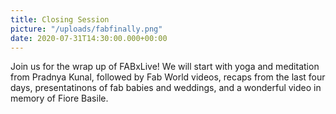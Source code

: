 ```yaml
---
title: Closing Session
picture: "/uploads/fabfinally.png"
date: 2020-07-31T14:30:00.000+00:00
---
```


Join us for the wrap up of FABxLive! We will start with yoga and meditation from Pradnya Kunal, followed by Fab World videos, recaps from the last four days, presentatinons of fab babies and weddings, and a wonderful video in memory of Fiore Basile. 

